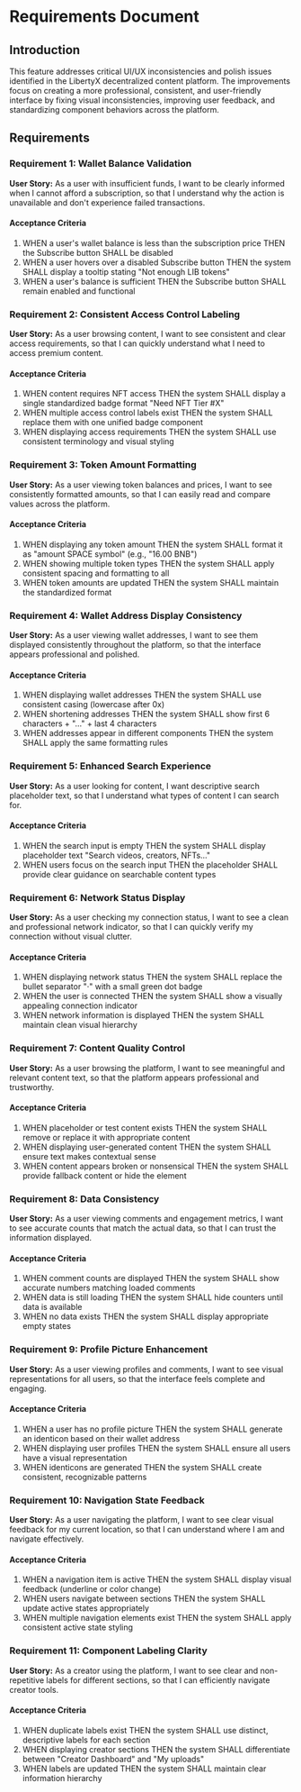 # Requirements Document

## Introduction

This feature addresses critical UI/UX inconsistencies and polish issues identified in the LibertyX decentralized content platform. The improvements focus on creating a more professional, consistent, and user-friendly interface by fixing visual inconsistencies, improving user feedback, and standardizing component behaviors across the platform.

## Requirements

### Requirement 1: Wallet Balance Validation

**User Story:** As a user with insufficient funds, I want to be clearly informed when I cannot afford a subscription, so that I understand why the action is unavailable and don't experience failed transactions.

#### Acceptance Criteria

1. WHEN a user's wallet balance is less than the subscription price THEN the Subscribe button SHALL be disabled
2. WHEN a user hovers over a disabled Subscribe button THEN the system SHALL display a tooltip stating "Not enough LIB tokens"
3. WHEN a user's balance is sufficient THEN the Subscribe button SHALL remain enabled and functional

### Requirement 2: Consistent Access Control Labeling

**User Story:** As a user browsing content, I want to see consistent and clear access requirements, so that I can quickly understand what I need to access premium content.

#### Acceptance Criteria

1. WHEN content requires NFT access THEN the system SHALL display a single standardized badge format "Need NFT Tier #X"
2. WHEN multiple access control labels exist THEN the system SHALL replace them with one unified badge component
3. WHEN displaying access requirements THEN the system SHALL use consistent terminology and visual styling

### Requirement 3: Token Amount Formatting

**User Story:** As a user viewing token balances and prices, I want to see consistently formatted amounts, so that I can easily read and compare values across the platform.

#### Acceptance Criteria

1. WHEN displaying any token amount THEN the system SHALL format it as "amount SPACE symbol" (e.g., "16.00 BNB")
2. WHEN showing multiple token types THEN the system SHALL apply consistent spacing and formatting to all
3. WHEN token amounts are updated THEN the system SHALL maintain the standardized format

### Requirement 4: Wallet Address Display Consistency

**User Story:** As a user viewing wallet addresses, I want to see them displayed consistently throughout the platform, so that the interface appears professional and polished.

#### Acceptance Criteria

1. WHEN displaying wallet addresses THEN the system SHALL use consistent casing (lowercase after 0x)
2. WHEN shortening addresses THEN the system SHALL show first 6 characters + "…" + last 4 characters
3. WHEN addresses appear in different components THEN the system SHALL apply the same formatting rules

### Requirement 5: Enhanced Search Experience

**User Story:** As a user looking for content, I want descriptive search placeholder text, so that I understand what types of content I can search for.

#### Acceptance Criteria

1. WHEN the search input is empty THEN the system SHALL display placeholder text "Search videos, creators, NFTs…"
2. WHEN users focus on the search input THEN the placeholder SHALL provide clear guidance on searchable content types

### Requirement 6: Network Status Display

**User Story:** As a user checking my connection status, I want to see a clean and professional network indicator, so that I can quickly verify my connection without visual clutter.

#### Acceptance Criteria

1. WHEN displaying network status THEN the system SHALL replace the bullet separator "·" with a small green dot badge
2. WHEN the user is connected THEN the system SHALL show a visually appealing connection indicator
3. WHEN network information is displayed THEN the system SHALL maintain clean visual hierarchy

### Requirement 7: Content Quality Control

**User Story:** As a user browsing the platform, I want to see meaningful and relevant content text, so that the platform appears professional and trustworthy.

#### Acceptance Criteria

1. WHEN placeholder or test content exists THEN the system SHALL remove or replace it with appropriate content
2. WHEN displaying user-generated content THEN the system SHALL ensure text makes contextual sense
3. WHEN content appears broken or nonsensical THEN the system SHALL provide fallback content or hide the element

### Requirement 8: Data Consistency

**User Story:** As a user viewing comments and engagement metrics, I want to see accurate counts that match the actual data, so that I can trust the information displayed.

#### Acceptance Criteria

1. WHEN comment counts are displayed THEN the system SHALL show accurate numbers matching loaded comments
2. WHEN data is still loading THEN the system SHALL hide counters until data is available
3. WHEN no data exists THEN the system SHALL display appropriate empty states

### Requirement 9: Profile Picture Enhancement

**User Story:** As a user viewing profiles and comments, I want to see visual representations for all users, so that the interface feels complete and engaging.

#### Acceptance Criteria

1. WHEN a user has no profile picture THEN the system SHALL generate an identicon based on their wallet address
2. WHEN displaying user profiles THEN the system SHALL ensure all users have a visual representation
3. WHEN identicons are generated THEN the system SHALL create consistent, recognizable patterns

### Requirement 10: Navigation State Feedback

**User Story:** As a user navigating the platform, I want to see clear visual feedback for my current location, so that I can understand where I am and navigate effectively.

#### Acceptance Criteria

1. WHEN a navigation item is active THEN the system SHALL display visual feedback (underline or color change)
2. WHEN users navigate between sections THEN the system SHALL update active states appropriately
3. WHEN multiple navigation elements exist THEN the system SHALL apply consistent active state styling

### Requirement 11: Component Labeling Clarity

**User Story:** As a creator using the platform, I want to see clear and non-repetitive labels for different sections, so that I can efficiently navigate creator tools.

#### Acceptance Criteria

1. WHEN duplicate labels exist THEN the system SHALL use distinct, descriptive labels for each section
2. WHEN displaying creator sections THEN the system SHALL differentiate between "Creator Dashboard" and "My uploads"
3. WHEN labels are updated THEN the system SHALL maintain clear information hierarchy
